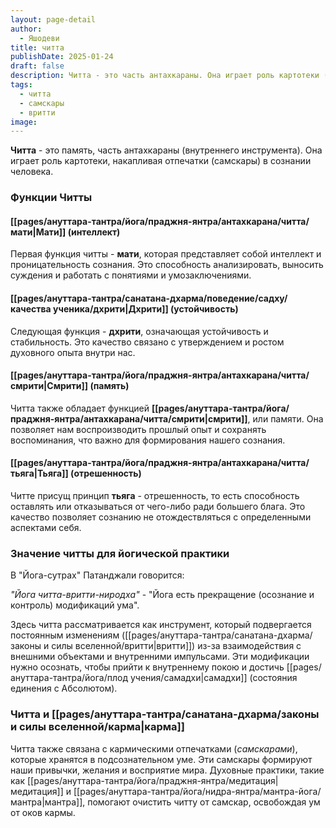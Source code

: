 ```yaml
---
layout: page-detail
author:
  - Яшодеви
title: читта
publishDate: 2025-01-24
draft: false
description: Читта - это часть антахкараны. Она играет роль картотеки (памяти), накапливая отпечатки в сознании человека.
tags:
  - читта
  - самскары
  - вритти
image:
---
```

**Читта** - это память, часть антахкараны (внутреннего инструмента). Она играет роль картотеки, накапливая отпечатки (самскары) в сознании человека.

### Функции Читты

#### [[pages/ануттара-тантра/йога/праджня-янтра/антахкарана/читта/мати|Мати]] (интеллект)
Первая функция читты - **мати**, которая представляет собой интеллект и проницательность сознания. Это способность анализировать, выносить суждения и работать с понятиями и умозаключениями.
#### [[pages/ануттара-тантра/санатана-дхарма/поведение/садху/качества ученика/дхрити|Дхрити]] (устойчивость)
Следующая функция - **дхрити**, означающая устойчивость и стабильность. Это качество связано с утверждением и ростом духовного опыта внутри нас.
#### [[pages/ануттара-тантра/йога/праджня-янтра/антахкарана/читта/смрити|Смрити]] (память)
Читта также обладает функцией **[[pages/ануттара-тантра/йога/праджня-янтра/антахкарана/читта/смрити|смрити]]**, или памяти. Она позволяет нам воспроизводить прошлый опыт и сохранять воспоминания, что важно для формирования нашего сознания.
#### [[pages/ануттара-тантра/йога/праджня-янтра/антахкарана/читта/тьяга|Тьяга]] (отрешенность)
Читте присущ принцип **тьяга** - отрешенность, то есть способность оставлять или отказываться от чего-либо ради большего блага. Это качество позволяет сознанию не отождествляться с определенными аспектами себя.

### Значение читты для йогической практики

В "Йога-сутрах" Патанджали говорится:  

_"Йога читта-вритти-ниродха"_ - "Йога есть прекращение (осознание и контроль) модификаций ума".  

Здесь читта рассматривается как инструмент, который подвергается постоянным изменениям ([[pages/ануттара-тантра/санатана-дхарма/законы и силы вселенной/вритти|вритти]]) из-за взаимодействия с внешними объектами и внутренними импульсами. Эти модификации нужно осознать, чтобы прийти к внутреннему покою и достичь [[pages/ануттара-тантра/йога/плод учения/самадхи|самадхи]] (состояния единения с Абсолютом).

### Читта и [[pages/ануттара-тантра/санатана-дхарма/законы и силы вселенной/карма|карма]]

Читта также связана с кармическими отпечатками (_самскарами_), которые хранятся в подсознательном уме. Эти самскары формируют наши привычки, желания и восприятие мира. Духовные практики, такие как [[pages/ануттара-тантра/йога/праджня-янтра/медитация|медитация]] и [[pages/ануттара-тантра/йога/нидра-янтра/мантра-йога/мантра|мантра]], помогают очистить читту от самскар, освобождая ум от оков кармы.